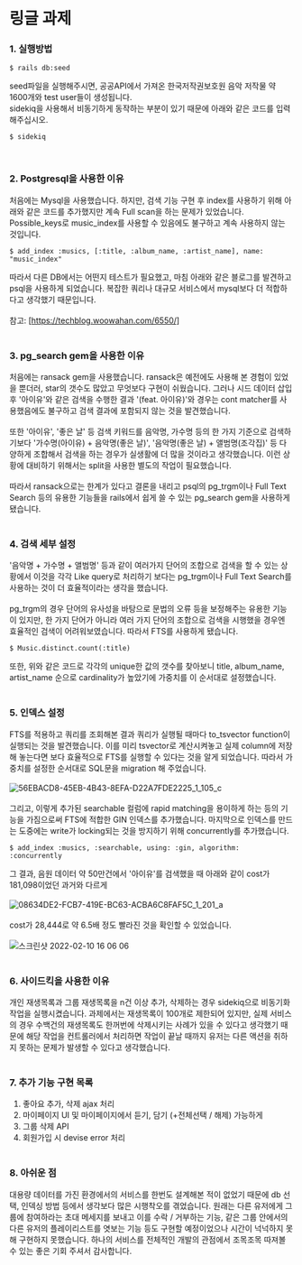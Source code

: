 # 링글 과제

### 1. 실행방법
```ShellSession
$ rails db:seed
```
seed파일을 실행해주시면, 공공API에서 가져온 한국저작권보호원 음악 저작물 약 1600개와 test user들이 생성됩니다.<br>
sidekiq을 사용해서 비동기하게 동작하는 부분이 있기 때문에 아래와 같은 코드를 입력해주십시오.
```ShellSession
$ sidekiq
```
<br>

### 2. Postgresql을 사용한 이유
처음에는 Mysql을 사용했습니다. 하지만, 검색 기능 구현 후 index를 사용하기 위해 아래와 같은 코드를 추가했지만 계속 Full scan을 하는 문제가 있었습니다. Possible_keys로 music_index를 사용할 수 있음에도 불구하고 계속 사용하지 않는 것입니다.
```ShellSession
$ add_index :musics, [:title, :album_name, :artist_name], name: "music_index"
```
따라서 다른 DB에서는 어떤지 테스트가 필요했고, 마침 아래와 같은 블로그를 발견하고 psql을 사용하게 되었습니다. 복잡한 쿼리나 대규모 서비스에서 mysql보다 더 적합하다고 생각했기 때문입니다. <br><br>
참고: [https://techblog.woowahan.com/6550/] <br><br>

### 3. pg_search gem을 사용한 이유
처음에는 ransack gem을 사용했습니다. ransack은 예전에도 사용해 본 경험이 있었을 뿐더러, star의 갯수도 많았고 무엇보다 구현이 쉬웠습니다. 그러나 시드 데이터 삽입 후 '아이유'와 같은 검색을 수행한 결과 '(feat. 아이유)'와 경우는 cont matcher를 사용했음에도 불구하고 검색 결과에 포함되지 않는 것을 발견했습니다. <br><br>또한 '아이유', '좋은 날' 등 검색 키워드를 음악명, 가수명 등의 한 가지 기준으로 검색하기보다 '가수명(아이유) + 음악명(좋은 날)', '음악명(좋은 날) + 앨범명(조각집)' 등 다양하게 조합해서 검색을 하는 경우가 실생활에 더 많을 것이라고 생각했습니다. 이런 상황에 대비하기 위해서는 split을 사용한 별도의 작업이 필요했습니다. <br><br>
따라서 ransack으로는 한계가 있다고 결론을 내리고 psql의 pg_trgm이나 Full Text Search 등의 유용한 기능들을 rails에서 쉽게 쓸 수 있는 pg_search gem을 사용하게 됐습니다. <br><br>

### 4. 검색 세부 설정
'음악명 + 가수명 + 앨범명' 등과 같이 여러가지 단어의 조합으로 검색을 할 수 있는 상황에서 이것을 각각 Like query로 처리하기 보다는 pg_trgm이나 Full Text Search를 사용하는 것이 더 효율적이라는 생각을 했습니다.<br><br>
pg_trgm의 경우 단어의 유사성을 바탕으로 문법의 오류 등을 보정해주는 유용한 기능이 있지만, 한 가지 단어가 아니라 여러 가지 단어의 조합으로 검색을 시행했을 경우엔 효율적인 검색이 어려워보였습니다. 따라서 FTS를 사용하게 됐습니다.

```ShellSession
$ Music.distinct.count(:title)
```
또한, 위와 같은 코드로 각각의 unique한 값의 갯수를 찾아보니 title, album_name, artist_name 순으로 cardinality가 높았기에 가중치를 이 순서대로 설정했습니다. <br><br>

### 5. 인덱스 설정
FTS를 적용하고 쿼리를 조회해본 결과 쿼리가 실행될 때마다 to_tsvector function이 실행되는 것을 발견했습니다. 이를 미리 tsvector로 계산시켜놓고 실제 column에 저장해 놓는다면 보다 효율적으로 FTS를 실행할 수 있다는 것을 알게 되었습니다. 따라서 가중치를 설정한 순서대로 SQL문을 migration 해 주었습니다. <br><br>
![56EBACD8-45EB-4B43-8EFA-D22A7FDE2225_1_105_c](https://user-images.githubusercontent.com/54925880/153354318-87ea44a5-d7ce-4e50-ae1a-d976e70f3008.jpeg)<br><br>
그리고, 이렇게 추가된 searchable 컬럼에 rapid matching을 용이하게 하는 등의 기능을 가짐으로써 FTS에 적합한 GIN 인덱스를 추가했습니다. 마지막으로 인덱스를 만드는 도중에는 write가 locking되는 것을 방지하기 위해 concurrently를 추가했습니다.
```ShellSession
$ add_index :musics, :searchable, using: :gin, algorithm: :concurrently
```
그 결과, 음원 데이터 약 50만건에서 '아이유'를 검색했을 때 아래와 같이 cost가 181,098이었던 과거와 다르게 <br><br>
![08634DE2-FCB7-419E-BC63-ACBA6C8FAF5C_1_201_a](https://user-images.githubusercontent.com/54925880/153355207-3015c374-aab2-47fb-ae3e-a2c70ab897ea.jpeg)<br><br>
cost가 28,444로 약 6.5배 정도 빨라진 것을 확인할 수 있었습니다. <br><br>
![스크린샷 2022-02-10 16 06 06](https://user-images.githubusercontent.com/54925880/153359964-35a19095-6cf2-469f-bffa-5944fc29bb54.jpeg)
<br><br>

### 6. 사이드킥을 사용한 이유
개인 재생목록과 그룹 재생목록을 n건 이상 추가, 삭제하는 경우 sidekiq으로 비동기화 작업을 실행시켰습니다. 과제에서는 재생목록이 100개로 제한되어 있지만, 실제 서비스의 경우 수백건의 재생목록도 한꺼번에 삭제시키는 사례가 있을 수 있다고 생각했기 때문에 해당 작업을 컨트롤러에서 처리하면 작업이 끝날 때까지 유저는 다른 액션을 취하지 못하는 문제가 발생할 수 있다고 생각했습니다.<br><br>

### 7. 추가 기능 구현 목록
1. 좋아요 추가, 삭제 ajax 처리
2. 마이페이지 UI 및 마이페이지에서 듣기, 담기 (+전체선택 / 해제) 가능하게
3. 그룹 삭제 API
4. 회원가입 시 devise error 처리<br><br>

### 8. 아쉬운 점
대용량 데이터를 가진 환경에서의 서비스를 한번도 설계해본 적이 없었기 때문에 db 선택, 인덱싱 방법 등에서 생각보다 많은 시행착오를 겪었습니다. 원래는 다른 유저에게 그룹에 참여하라는 초대 메세지를 보내고 이를 수락 / 거부하는 기능, 같은 그룹 안에서의 다른 유저의 플레이리스트를 엿보는 기능 등도 구현할 예정이었으나 시간이 넉넉하지 못해 구현하지 못했습니다. 하나의 서비스를 전체적인 개발의 관점에서 조목조목 따져볼 수 있는 좋은 기회 주셔서 감사합니다.
